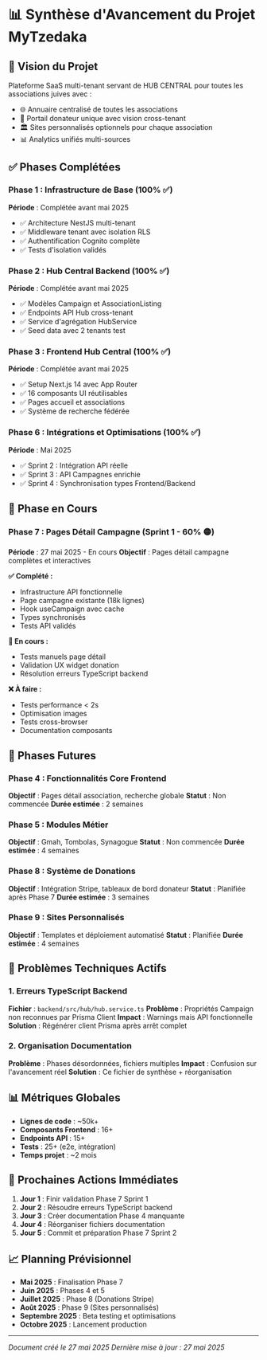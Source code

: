 # 📊 Synthèse d'Avancement du Projet MyTzedaka

## 🎯 Vision du Projet
Plateforme SaaS multi-tenant servant de HUB CENTRAL pour toutes les associations juives avec :
- 🌐 Annuaire centralisé de toutes les associations
- 👤 Portail donateur unique avec vision cross-tenant
- 🏛️ Sites personnalisés optionnels pour chaque association
- 📊 Analytics unifiés multi-sources

## ✅ Phases Complétées

### Phase 1 : Infrastructure de Base (100% ✅)
**Période** : Complétée avant mai 2025
- ✅ Architecture NestJS multi-tenant
- ✅ Middleware tenant avec isolation RLS
- ✅ Authentification Cognito complète
- ✅ Tests d'isolation validés

### Phase 2 : Hub Central Backend (100% ✅)
**Période** : Complétée avant mai 2025
- ✅ Modèles Campaign et AssociationListing
- ✅ Endpoints API Hub cross-tenant
- ✅ Service d'agrégation HubService
- ✅ Seed data avec 2 tenants test

### Phase 3 : Frontend Hub Central (100% ✅)
**Période** : Complétée avant mai 2025
- ✅ Setup Next.js 14 avec App Router
- ✅ 16 composants UI réutilisables
- ✅ Pages accueil et associations
- ✅ Système de recherche fédérée

### Phase 6 : Intégrations et Optimisations (100% ✅)
**Période** : Mai 2025
- ✅ Sprint 2 : Intégration API réelle
- ✅ Sprint 3 : API Campagnes enrichie
- ✅ Sprint 4 : Synchronisation types Frontend/Backend

## 🚧 Phase en Cours

### Phase 7 : Pages Détail Campagne (Sprint 1 - 60% 🟡)
**Période** : 27 mai 2025 - En cours
**Objectif** : Pages détail campagne complètes et interactives

**✅ Complété :**
- Infrastructure API fonctionnelle
- Page campagne existante (18k lignes)
- Hook useCampaign avec cache
- Types synchronisés
- Tests API validés

**🚧 En cours :**
- Tests manuels page détail
- Validation UX widget donation
- Résolution erreurs TypeScript backend

**❌ À faire :**
- Tests performance < 2s
- Optimisation images
- Tests cross-browser
- Documentation composants

## 📅 Phases Futures

### Phase 4 : Fonctionnalités Core Frontend
**Objectif** : Pages détail association, recherche globale
**Statut** : Non commencée
**Durée estimée** : 2 semaines

### Phase 5 : Modules Métier
**Objectif** : Gmah, Tombolas, Synagogue
**Statut** : Non commencée
**Durée estimée** : 4 semaines

### Phase 8 : Système de Donations
**Objectif** : Intégration Stripe, tableaux de bord donateur
**Statut** : Planifiée après Phase 7
**Durée estimée** : 3 semaines

### Phase 9 : Sites Personnalisés
**Objectif** : Templates et déploiement automatisé
**Statut** : Planifiée
**Durée estimée** : 4 semaines

## 🐛 Problèmes Techniques Actifs

### 1. Erreurs TypeScript Backend
**Fichier** : `backend/src/hub/hub.service.ts`
**Problème** : Propriétés Campaign non reconnues par Prisma Client
**Impact** : Warnings mais API fonctionnelle
**Solution** : Régénérer client Prisma après arrêt complet

### 2. Organisation Documentation
**Problème** : Phases désordonnées, fichiers multiples
**Impact** : Confusion sur l'avancement réel
**Solution** : Ce fichier de synthèse + réorganisation

## 📊 Métriques Globales

- **Lignes de code** : ~50k+
- **Composants Frontend** : 16+
- **Endpoints API** : 15+
- **Tests** : 25+ (e2e, intégration)
- **Temps projet** : ~2 mois

## 🚀 Prochaines Actions Immédiates

1. **Jour 1** : Finir validation Phase 7 Sprint 1
2. **Jour 2** : Résoudre erreurs TypeScript backend
3. **Jour 3** : Créer documentation Phase 4 manquante
4. **Jour 4** : Réorganiser fichiers documentation
5. **Jour 5** : Commit et préparation Phase 7 Sprint 2

## 📈 Planning Prévisionnel

- **Mai 2025** : Finalisation Phase 7
- **Juin 2025** : Phases 4 et 5
- **Juillet 2025** : Phase 8 (Donations Stripe)
- **Août 2025** : Phase 9 (Sites personnalisés)
- **Septembre 2025** : Beta testing et optimisations
- **Octobre 2025** : Lancement production

---

*Document créé le 27 mai 2025*
*Dernière mise à jour : 27 mai 2025*
